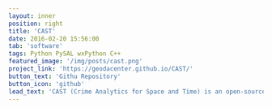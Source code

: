 ```yaml
---
layout: inner
position: right 
title: 'CAST'
date: 2016-02-20 15:56:00
tab: 'software'
tags: Python PySAL wxPython C++
featured_image: '/img/posts/cast.png'
project_link: 'https://geodacenter.github.io/CAST/'
button_text: 'Githu Repository'
button_icon: 'github'
lead_text: 'CAST (Crime Analytics for Space and Time) is an open-source software for analyzing crime events in a space-time framework. It is written in Python and C++. It has been assessed by the RAND Corporation: no known program offers the capabilities in CAST with a greater emphasis on temporal trends, crime analysts may find this geospatial software tool a valuable addition to their toolkits.'
---
```


